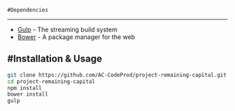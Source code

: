     #Dependencies
-----------------
* [Gulp](http://gulpjs.com/) - The streaming build system
* [Bower](http://bower.io/) - A package manager for the web

#Installation & Usage
-----------------

```sh
git clone https://github.com/AC-CodeProd/project-remaining-capital.git
cd project-remaining-capital
npm install
bower install
gulp
```